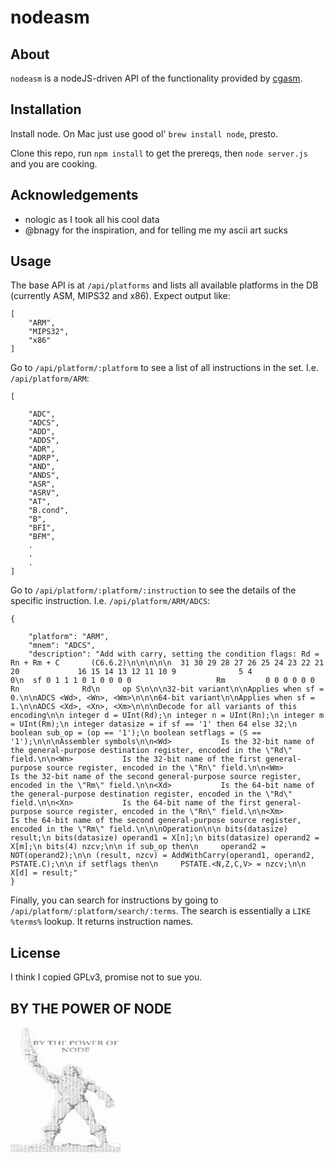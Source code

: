 # nodeasm

## About
`nodeasm` is a nodeJS-driven API of the functionality provided by [cgasm](https://github.com/bnagy/cgasm). 

## Installation

Install node. On Mac just use good ol' `brew install node`, presto.

Clone this repo, run `npm install` to get the prereqs, then `node server.js` and you are cooking.

## Acknowledgements

- nologic as I took all his cool data
- @bnagy for the inspiration, and for telling me my ascii art sucks

## Usage

The base API is at `/api/platforms` and lists all available platforms in the DB (currently ASM, MIPS32 and x86). Expect output like:
```
[
    "ARM",
    "MIPS32",
    "x86"
]
``` 

Go to `/api/platform/:platform` to see a list of all instructions in the set. I.e. `/api/platform/ARM`:
```
[

    "ADC",
    "ADCS",
    "ADD",
    "ADDS",
    "ADR",
    "ADRP",
    "AND",
    "ANDS",
    "ASR",
    "ASRV",
    "AT",
    "B.cond",
    "B",
    "BFI",
    "BFM",
    .
    . 
    .
]
```

Go to `/api/platform/:platform/:instruction` to see the details of the specific instruction. I.e. `/api/platform/ARM/ADCS`:
```
{

    "platform": "ARM",
    "mnem": "ADCS",
    "description": "Add with carry, setting the condition flags: Rd = Rn + Rm + C       (C6.6.2)\n\n\n\n\n  31 30 29 28 27 26 25 24 23 22 21 20             16 15 14 13 12 11 10 9              5 4              0\n  sf 0 1 1 1 0 1 0 0 0 0                   Rm         0 0 0 0 0 0              Rn              Rd\n     op S\n\n\n32-bit variant\n\nApplies when sf = 0.\n\nADCS <Wd>, <Wn>, <Wm>\n\n\n64-bit variant\n\nApplies when sf = 1.\n\nADCS <Xd>, <Xn>, <Xm>\n\n\nDecode for all variants of this encoding\n\n integer d = UInt(Rd);\n integer n = UInt(Rn);\n integer m = UInt(Rm);\n integer datasize = if sf == '1' then 64 else 32;\n boolean sub_op = (op == '1');\n boolean setflags = (S == '1');\n\n\nAssembler symbols\n\n<Wd>           Is the 32-bit name of the general-purpose destination register, encoded in the \"Rd\" field.\n\n<Wn>           Is the 32-bit name of the first general-purpose source register, encoded in the \"Rn\" field.\n\n<Wm>           Is the 32-bit name of the second general-purpose source register, encoded in the \"Rm\" field.\n\n<Xd>           Is the 64-bit name of the general-purpose destination register, encoded in the \"Rd\" field.\n\n<Xn>           Is the 64-bit name of the first general-purpose source register, encoded in the \"Rn\" field.\n\n<Xm>           Is the 64-bit name of the second general-purpose source register, encoded in the \"Rm\" field.\n\n\nOperation\n\n bits(datasize) result;\n bits(datasize) operand1 = X[n];\n bits(datasize) operand2 = X[m];\n bits(4) nzcv;\n\n if sub_op then\n     operand2 = NOT(operand2);\n\n (result, nzcv) = AddWithCarry(operand1, operand2, PSTATE.C);\n\n if setflags then\n     PSTATE.<N,Z,C,V> = nzcv;\n\n X[d] = result;"
}
```

Finally, you can search for instructions by going to `/api/platform/:platform/search/:terms`. The search is essentially a `LIKE %terms%` lookup. It returns instruction names.

## License

I think I copied GPLv3, promise not to sue you.

## BY THE POWER OF NODE

<pre style="font: 2px/1px monospace;">                    .`         .                                                                                                                  
                   .````                                                                                                                          
                 ...````                                                                                                                          
             `  ,..`,#```                                                                                                                         
                .```'+,```                                                                                                                        
              `.````';+ ``                                                                                                                        
              ..````;:', ```                                                                                                                      
              .`````':'+````                                                                                                                      
              ..```.':''```                                                                                                                       
              ..```.;:'';``                                                                                                                       
               .````;;,;:                                                                                                                         
               .````;;`+                                                                                                                          
              ```````;.`:                                                                                                                         
               `` ``;,.`;`                                                                                                                        
               ``````.`'.:                                                                                                                        
               ..```, `,;:                                                                                                                        
               ..` `.`..``  `                                                                                                                     
               ````` ;: ';.  `                                                                                                                    
               ``````:;`;;;  ``                                                                                                                   
             `````  `;;``;:  `  `                                                                                                                 
             ````` ``;;.;;;  `                                                                                                                    
             ````` ``:;,:.:.                                                                                                                      
             ```` ```,:,`';, `;@@+#@. #@#   .#   @##@@##@,#@'  '@@; '@@++@    ;@@+#@.  ;@++@#  ;@@;  +.  ;@;'@@++@ ,@@+#@#       ##'+@;  ;@@++@   
             ````````.:,`':: ` @@  @@  :@'  @    +  @@  + ;@    @@   @'  `     @@  @@ @@    @@  @@   @@   +  @'  `  #@  ,@      @,    @@  @@      
             ``` `````:,.#;:  `@@`'#    +@`@        @@    ;@    @#   @;  .     @@  @:.@.     @' ;@  @.@, ;   @;  .  +@  ##     @@     #@  @@  '   
             `` ``````::.';:. `@@ `@+    @@         @@    ;@....@#   @'`..     @@..  ;@      @+  @':  @@ @   @'`..  +@ @@      @@     ;@  @@.,'   
             `````````:,.:'::  @@  @@    '@         @@    ;@    @@   @'        @@     @+    `@   @@#  `@;:   @'     +@ `@#     #@     @@  @@      
             .````````:,.`':,  @@  @'    +@         @@    '@    @@   @+        @@     ;@.   @:   #@    @@    @+     #@  :@+     @@   :@   @@      
             `.```````::, +;, `....     ....       ....  ....  ..., ,...,.    ....      .::.      ,    `,   ,...,. ....  ,..     `,;,`   ....  `  
             `````````:,,`#',.    `                                                                                                               
               ```````:...++::    `                                                                                                               
             `  ``````,.,.:+;,    `                                                                                                               
              ` ``````,.,``+':,                                                                                                                   
             `   .```,,,,` :+;.                                     +##   .##.  .#@@#;  :###@@#'  :######                                         
                 ``.;,,,`` ':':,..  ``                               @@@   `.  #@    @@  ;@    @@  ;@   +                                         
                 ``.,+,``  ,:;:;::: `                                @`@@   . `@.     @' :@     @+ :@  ,                                          
                 `;+,:;,'#+.#+',',`                                  @  @@  ` ;@      @# :@     @+ :@;;#                                          
                ```+'`;::::`';,:,:                                   @   @@.` `@;     @` ;@    ,@  ;@                                             
                ```;:`,@,;,`';,#:;                                   @    @@`  +@`   @'  '@   .@.  '@   +                                         
                ``` :..',.``';,@,;                                  ';;    '.    ;+';    ;;;';`    ';;;';                                         
               `````:.`'.```::,#.,`                                                                                                               
               `````,`.:,.  `:::#,:  `                                                                                                            
               `.``.``..```  `..:,,:  `                                                                                                           
                .``;'#+##@#:,',:,::;' `                                                                                                           
                ```'#+++@:,:,:;'':`+                                                                                                              
                 `` ``.:,.:;:.#':`,'                                                                                                              
                 `````';,+:`,,''@+#+                                                                                                              
                 `````.:,,,::;:#;##+                                                                                                              
                 ```` ,:.,:,..:+'#+'     `                                                                                                        
                ```````:,,,::;,#'+'+     ``                                                                                                       
                 ``.`  ':.,.:.,''#'+    `                                                                                                         
                  ..``` :,,,:'++++':   ``                                                                                                         
                  ``````';;;` .:###'    .                                                                                                         
                    ```` ;';,`+;###+.   `                                                                                                         
                    .````,+##++@'@';+                                                                                                             
                    `````.:+#+`'#;'+''                                                                                                            
                     `````::''+++;';;+    `                                                                                                       
                      `````,;'+#+;;';;;                                                                                                           
                      `.`` .`,@+';:+;;:`                                                                                                          
                       `````;`,';':;:;@'`   `                                ..,                                                                  
                       `.```. ,###;;'+++'`                                ,::,,.::;.                                                              
                        ````,`;+##+'##++++'          `                ` ....` `.`..`,.`.`                                                         
                        `````.++##@###++++++.  `                    `  , `.,,`,,;:;;,::`.,                                                        
                        ```````.;''+++++++';';   ``                `  ,..,;;,:;;++#;;;:;,``.`                                                     
                          `.````,::;+++++'';;;:                 ``    :::.;..`.#,:;#',::,:...,                                                    
                            `````.,:;''+++''''',                     `,':'+;.'###'+;##:::;::.`                                                    
                            `````..,::'''';;;'''.   `         `      ::::':;.':..`,:;##;,:'',                                                     
                             ```..,::;:;;;;;;'+';              .`    ;,;',,,,';..`,;++@';..,:,,,                                                  
                             ````.,:;;;;';;''''';.            ``    `.,, ..`#;++.::+##@+'::,,::,                                                  
                              ```:,,::;;''+'''''',     `      `     `.'::,.,.,,:.,:;+#+#::;:,,,:                                                  
                              ````,:::;;''++';;;;'     `      `    `..'#':,,``::+,:,++'@#:,:,:':                                                  
                              `````,::;;'''++'';:,,,,              `.,:#+:,`'+:++.::++'@#+::;:,`                                                  
                              ``````::;;''++''''::,.`::     ```     .,:::;:`.,';::'+#'#+##'::,::                                                  
                               ``````;;'''+++'';;;:,..:;.          `,:,'#:;::``.,:+###''##++;, `                                                  
                                 `````,:'+++++'';'':,,:;;,          `,';#+',.,:::+###'''##++;,:+                                                  
                                  ``````:;''+'''''+':,:;;;;.`,,.     ;'##+#''#++;;'++++'###++:`,                                                  
                                    ````::;;'+'+''+';::;;'':...,,`   `;##;,:@++++''+#;:'##@+,:,,                                                  
                                    ``````';;;';''#++'';;;'#;,...,:;;.,'+:,,`.+#+++#+.:'#@##;.`                                                   
                                    ```````;';;'';+##++'''''+;:,,.;#::;::'.,. .,+###+.,;@#+'. ,       `                                           
                                     ` ````.+'''';'+##+++'+++'';:,.,::`':;;;':,,;.`:+`.;+`    `,    ., `                                          
                                         ```,'''++++++#+++++##'+';,.,:,.+;;;,,,:;::;:`.;;+###:` `.`.  .. ``                                       
                                         ````;+'''''+'++++++++++++:``.,..+++',..,,:+  .;'+#@;+#+ `.                                               
                                         ````,;+';'''+'''+'+##+'+++',``..`+++'';;:::;;,:::::.,;;+.;':,.                                           
                                           ```;'+++++++''+'''++''+++',   ,.''';;,,,,,,::;''+;+#++:;:,,,,:`                                        
                                           ````;'+++++++'+++';#''''+++;,``:+''';;;;;;'''';;;;'+++:::,.``.,:                                       
                                             `` ;'++++#+++#++'+#+;''+++';;#`'';,;':';;;;;;;+':+++',,::.`.,:::   .                                 
                                             ````;'++++#+++++++##+';''+''''.''''';;;+;;;;+;:';'''#..,:+,,..;:;   ,                                
                                             ``````;''++++#++#+#++';;;''';;:'''+';;;;;;;;;';;;''';...:'+::::';;                                   
                                             ```````  ;########+++';;+''+++';'''';;;;;;;;;;;;;'''';,::'@#';''''+                                  
                                              `````````'##;;:'+#++':;':::,;''';;';;'':;;;';;;;;;''@;;+###+'''''+`                                 
                                                   `````#,..:;'++';::,:;,.:.;;:.;';;;;;;;;'';;;;''@#+###@###+#++'                                 
                                                     `` ;,..,:;+''::.::,``';;;;;'::;;;;;;;;+'';;;;+++#+@+####+++'                                 
                                                     ```;:,.:::;'':;;;:,``'';;;:,;;;;;;;;;';''+:;;#+++@#':,::++;;;`                               
                                                      ``:;:::::;;':,:;,.,;';;';;;;::;;;;;;;'''';;'###@@;,`.::.::,:;;                              
                                                      ` .;:::::;';:,;:,,,;;''';;'+''';;;'';;;'''+'++##+:..,:,..::;;:;.                            
                                                      `` ;;:::;;;:;;::,,;+'''''#.`..,;;++'''+''''';##@;:,,,,::,:::;::;, `                         
                                                     ````,;;;:;;:,.,:;;''+++'#,.,,::;';;::;;;;++''''#@':,:::::::;::'::;` `                        
                                                      ````:';;':::;;:;,'++++:::,,,,:;'',::.'';.#++++#@#;::::;;;;;;:;':;' `                        
                                                     .`````,''':::;:.`.:'';,:::...:;;';.`:;;+'::++++#@@';;;;;;;';';;';;'                          
                                                        `.```';;::;````'+:::;:,,,::;'';,:;''++;;'++##+.@;;;''''++++;';;': `                       
                                                          ````+;:;.   ;#+;;';::::;;''+;::;''++'''+@##'  +#'''+''+++'';;;'                         
                                                           ````;;;.``;#;;'';:::;'++++':''++++#'++##'#,   ,#+'''+++#+';:;;;;   .                   
                                                            ```,':,.'';:::';:,:..,,;'.``,..+';::+####     `++++####+';;;;;;'` `                   
                                                            ```.+++';;::,:;;:,,,,,.::,`,,,:;+:,:;##@+  ``   .'+##++';:::::;;+`  . `   `           
                                                            ````++;+;;::.,:;;:,,,,:::,,:::;'':,:'#+#.          '#''':::,..::'';                   
                                                           ``````++';;::`,::;:::::;::,,::;;';,,;++@;           `';;::;:,,`.:;';'                  
                                                           ``````++;';:,..`,::;:,:::.,,:;;';:..:'+;              ';::::::,.:::;''  `              
                                                           ``.````'#'::,..,,::::,:::::::::;;;;::''`              ,;';,,:::,::;''++  .             
                                                             `````:#+:::,`.:::;;;:::::;;''++#+#+#+,               `;::,,::,:;''''#'   `           
                                                            ````````';,;:` `.,::::`:;;::::;;'#####+  `             .:,,,,,:::;';'+#.              
                                                            ````````;'..  `.'.:::.:`.,+:;:;;`#+##+#.                :,,,::::..;'''@+  `           
                                                            ````````:;:,  ;';.:::;,:++'+':;;';+###@`                ;::::::::..'+'++`             
                                                             ``````::;::`  `..::::;;::;;;:::;+###@;; `               :;::;::::.:'''++             
                                                             ``````.;;:,.```,,,::::'';;'::;'+''###+;                  ;;;;;:::.:;;''@+ `          
                                                           ````````++'+;''##+:.;::::::::;';+#+#+#@#+,                  ;;'';;`.,:;';+#.           
                                                            ``````#'';';:;;;;'+#'::::,.:+#;';'''###++,  .          `     ,'+`: ,`'+;;#+:`         
                                                          ``````:'++;;'::,:,::'+;;';;;#;':;;;;;;#+##+'` .          ``       .. `::,;'+#;  `       
                                                          `````.''''';';;:;,;,;':;;;;;;''++;''''#####+;            `  ``    ';'``.:+++#''         
                                                          `````+##'''+''';;':::,:,::::;';;#''+'+#######.  `         ``  `    :':`@:,,;:'@..  `    
                                                           .```+#+++++'+'''';::;;,;:;;;;;'+++'++#:''#+#:                  ``  ;:@;:::;;:'         
                                                            ``.'':,,,;,,:''''';;;;::;;;;'++#+#::;:;''++                        #;:::::+'+         
                                                           `` `;;::``:,,.:'+#++'+;;;'';'++++':,,.,:;'+'                       ,::::;;:;''``       
                                                          ``` .:::,`.:,..,:+##++''';'''++#':::,,`.,:'+''                     ::,::,,;;;+'.        
                                                         ```` ::::.`,::.,,::;'#++++'''###+::::,,..:,;+'';                    ;`,:,.:;;;++;   `    
                                                      ````` `:::::`.::,,,,::::+###++####+:,::::,,.,:;';'';    `              ;,++;::;';+'+        
                                                       `````:,,,::`,:::::::::,:########;,.,::;::,..::;;;'',   `             ..,'.';,:+:';'        
                                                       ````.,,,,::`.::::;:,:,,:;######;,,...:;;::.,,:;;:'''                  :;;#:;:''.';+        
                                                        ```;,,,::,``,:::;:,:.::;#####':,,,..::;:,,,:,;,,;'+.  `               ,::,;@:'#'; `.      
                                                        ```:,,,::,`.,:::;:,,,::'+####:::,.`.,:::,,,,,::,;;;'                   ,::+;':`           
                                                       ```:,,,,,:,.,,:;;;:,,::;'#####:::,,`..:::,.,,,::.:;''`               .`                    
                                                        ``::,.:,:,,,:;;;;:::::;+#####'::,,..,:,:,...,,:,:;;+;  `.           .`                    
                                                       ``,::,,:,,,.::,;;;::;:;'###;`.':::,:,,:,::,...,:,:;;+'                .`.`````.            
                                                     ````;::,,,,,,:,.:;;;:;;;;'+#    `::::,,,,:::,..,.,,,:;'+:              `                     
                                                     ````:::,,:,::,.,:;;';;;''#+      ;:::::,,::::,`,:,,,:;;+'                                    
                                                     ```.:::,,::,,.,::;'';;;'++.   .  `::;:::::;::,`.,,,,:;;+'                                    
                                                     ```:::,::::,,,,::;'+';'+++    .   ;:::::::;::,..,:::::;+#,    .                              
                                                      ``;::,,:::,,..::;;+''++'          ;;;;;::;::,..:::;;:;'+'                                   
                                                      ` :::,::::,,`,:;;;++++'            ;;;:::;::,..:::;::;;+#                                   
                                                     ```:::::;;::..,:;;'++''.    .        ;;::;::::..::;;;;;;++` ``                               
                                                     ``.;::::;'::,`,:;;'#''``    ,         ;;:;;:::,.::;';;;'+#:                                  
                                                    ```.';::;;'::..::;'+++,  .   .          ::;;::::,:;;';';'+#;                                  
                                                     ``.+;;;;;;;::,:;''+#+  .               `:;;;:::::;;',''++#; `                                
                                                     ```+';;;;';;::;;''#+           ,`       ';;;;::::;';,:++#+:                                  
                                                     ```+++'':'';;;;''+#+                    `;;;;;::;;+::::'#+,                                  
                                                     ```:#++:,:';;;;'+##                      ;';;;;;;;#:,::;'#;                                  
                                                      ``,''::,,+';''+##+                      .;;;;;:;'#,,:::;''                                  
                                                     ```,+:::,,;#++####                        ;''''''+#:.,::;+;`                                 
                                                     ```;'::,,.;######+                         ;'+#+#+@':.:;'+#;    ``                           
                                                    `.` ;;;;;;;+####+';   `                      '''+###+;;++++#'`                                
                                                   ````,''''''+#';;;;'                            '';;;::::'+''#''   .                            
                                                   ``` :''';;'#+:;;;;#                            .';;:::''''''##;;   ..  `                       
                                                   ```':;+';''++;;;''                              +;;:::;'''''+@+'     `   ..                    
                                                  ```';:;+;''+#+'''+#                        ``.    ;;;::;;+';''++''        ```                   
                                                  ``+;;:'';;'#+'''+#                                ';;;;;::'';;+'''':        .`                  
                                                 ``';:::''''''''++#                                  +';;:::;'''+';''''`       `                  
                                                 `';,;:;';;';''+##                                    #'';;::;;'';,;;''+`                         
                                                `';;,::;;;;;;'+##+                                     ++';:::::;:,;;'''+                         
                                              ``:;;:,,,;;;;;;'##++                                      ;'';;:::::,:;;''+'                        
                                            .,.`';;:,,,;::;;;++'+@                                       ;;';;:::,.:;;:;++#`  ``                  
                                            ..`.''+::'';::;;;;;;+#                                       ;:::;::,::;+';''###+  ..`                
                                         ....`:#;;';;;;::;''+:;;'#                                       ;:,,,:::';'''';''#@++   `                
                                         ..``.+'::.,;:;;:;';#+++'#                                       ::,,,,;;;;;';;:;'###':                   
                                        `...`+;:;:,;;;;;:;,;+'+#++                          .            ::::;;;:,:;;:;;++'###'                   
                                        `.``;';;;;;;:;;;:;;:+'+####                                      ;::':::;:;;;'''#+'+++#.                  
                                         ,``'+';'';;''';;:;'+'+####                                      +;;;:::;;;;''+###@###+,                  
                                         ,.`;#'######++#'#+#+#####+                                      ;';;;;:;;;'''###+'##@#,                  
                                         .``,@+#####'++#########++'                                   `  ;;;;;;;'+##+#@++::'#+'                   
                                         ..``###''#''';''+''######'                                      +;;;'''++#++++':::'@+`                   
                                          ```'#++;;::;;::;++'#+###                                       +';''++#+;''+'::::'##`                   
                                          ..`.+';:::::;';'####'##,                                       '''+##+'::::::::;++#+'                   
                                           ..``;:,::';::'+####+';                                         #####';:::::::;::;;+'                   
                                           ,.``;::''+;:::;###+'                                            @#@#+'++;::::::::;';                   
                                           ,.``+'''''''::;'#+#                                              :'+#+''::::'+';:;';  `                
                                           ..``#;'''''''';'+@                                                  :+'':::;+;;;;'#;                   
                                            ,.`';'++';:::;++`                                                    +:::';;:;;;'#'                   
                                            .``:::;;:::::###      `                                               ;:;':::;';+''  `                
                                             ``';:::::;'+##`                                                       ;;':::''';';`                  
                                            ```+':::;+;;##+                                                         :::''';:;'#,                  
                                         ,`` ,`;:::;:;#++#+                                                  .      ;::::;::;#+:                  
                                        .,....`;:;':::;##+'                                                 ..``    `';:::::;++;                  
                                        ,..,,``:+';+;::;++                                                   .,..    ';':::;:';'                  
                                         ..`.``#;;;:;';;+#                                              ..,..,,...   .':::;;'';,                  
                                   `     ,```` '+##:::+++,                                               `....,..     :::;:;+###                  
                                         .`````+:'++'';#+`  `.                                              .....     ,:;'+'''#'`                 
                                        .`````.#;;;:++'#+                                                    ..,,      :;'';+#+##    `       ...  
                              .      `...``` `:'''+:::;##     ..,,        ''+++;`                           `.,,,.     ';;++;''++    ` `.   ..`,, 
 `                            , ,   ,....````+:::+';'';+#      ...    `.,'++++#++'';.                        .,,,,`    ;;';;::;';'    ` . . `  .,,
,:;,,,.,,.:,, ...... ..`   `.. `,..,,``````;++;::::''+'+#      ` ..  ++'+++'''+##++++++'''::                ,++';..    ;;'+::;;:::;`      `    ...
:,,:::;::,,,,,   .  ....,,,,.....`.``````:+''':;::;;'+'##        ., :+#+++++'++++++++++####+;: `       `;++#++'#+;..   +;'::':::;::;;            .
,,,,:,,,,,,,.,:...,::,,:,,,.`````````';'+';:;;'::;:;''#++```.,;+'':'+###+'''''++''+++++#+++++++';;;;;''####+##+#+'.`   :#;:+::''::;;;::`         `
,,,,,,,,,,.,..,::,,,,,...,...''''+';''+++'':;::;;:;'+'+'+'++#+;;'';:;;;;'';'+++'';;;;;:;:,,:::''#++++#@#######+++++,`  ++:'::';'::;;;;;;;,`       
..,....,....,.,`.,..`....,:#++++++';'';::::,:,::::;:;;';;:::';;;;;;;''+++;:::,::;';:::::::,::::,::;;;'++;;;;;;'+++##+';;:#::';:::+';::''':::::    
..,.````..........,,,,:';,##+;::;;;:;::::::,::::::;'++++++++''';;;;+';';:,,,::::;'';;:;;;;;;;;;;;:::::;;;::::::;'#+++++#'+:::;;;''::;:::''''''#:,:
...``````.......,:+::;'+'';,,;;::;;''+;';::;;;;::;:;;;;'++';::;;;;::::;;:::::::::;;;;::::::::,:'';;;;;:;;;;;;;;''+'''''''';;;;:;''';;;''';;;''+'##
....`.,:::;:,,,,,,::''';::,:;;':''''''';;+'+''++:;::;;''':;;:::::;;;;;;;;::::;::;;:,:::::;;;;:,::;:::::::;;;;';;;;;;;;;;;;;;;;;;;;;:::::::;::;::;:
,,:;;;'';'';;;;;:::''::;;;;;::;'''';';;''''''''';;;;'';;;:;;:;:;:;;;:::::::;;;::::;,,,:::::::,,:::;:::;:::;;:::,:,,::::::;;:::::::::::;:::;;;;:';;
;::''';:;;';;';';;':::;';::::;;;;';;;;;+';''+';';;;;;;;;:::::::::::::;;;;:::;:::::::,::::::;;;:::::;:;;;;;::::::;:;;;;:;;;;;;;:;;;;:::;;;;;:;;:;+'
;;;:,,,;;::::;:'''';;::::::,::::;;:;:::;;;;';;:;;;;;;;:::::::::::::::::::::,:,::::::::::::::,:;::::;;;;:;::;;:::::::,::::;;::::;;;;;;;;;:;::::::::
,,,,,,::::,::::::;;;::::::,,,::;;:::::::::::::::;:::::::::,,::::::::::::::,,,,,::::::::::::::::;:::::::,,,,,:,:::,:::;';::,::;;;;;';;;;;;;;:;;:;;;
;:::;:::::::::::;;:::;;;:;:;::::;::::::::::,:::::::::::::,::,,:::::::::::,,,,,::::::,:::::::::::::::::::::::::::::::::::::::::,;;''''';;;;;;;;::::
</pre>
